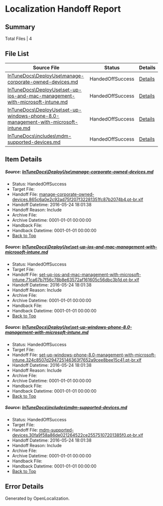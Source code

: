 # <a name='report-top'></a> Localization Handoff Report

## Summary
 Total Files | 4

## File List
 Source File | Status | Details 
 ----------- | ------ | ------- 
 [InTuneDocs\DeployUse\manage-corporate-owned-devices.md](https://github.com/Microsoft/IntuneDocs-pr/blob/b511beff25d8c7e0ab143d48aa7d21418b6db772/InTuneDocs/DeployUse/manage-corporate-owned-devices.md) | HandedOffSuccess | [Details](#33b3db1fb6e24123b5097c57fb165be902c6339c67)
 [InTuneDocs\DeployUse\set-up-ios-and-mac-management-with-microsoft-intune.md](https://github.com/Microsoft/IntuneDocs-pr/blob/b511beff25d8c7e0ab143d48aa7d21418b6db772/InTuneDocs/DeployUse/set-up-ios-and-mac-management-with-microsoft-intune.md) | HandedOffSuccess | [Details](#43ba7c92c631862b0aaaf4dc5e78108a60f7f60d238)
 [InTuneDocs\DeployUse\set-up-windows-phone-8.0-management-with-microsoft-intune.md](https://github.com/Microsoft/IntuneDocs-pr/blob/6cd308274adb9e1e3658da0524189bbaa4994a64/InTuneDocs/DeployUse/set-up-windows-phone-8.0-management-with-microsoft-intune.md) | HandedOffSuccess | [Details](#db76fb3a3751938b107494b2c6397b5e7a335e0c240)
 [InTuneDocs\includes\mdm-supported-devices.md](https://github.com/Microsoft/IntuneDocs-pr/blob/b511beff25d8c7e0ab143d48aa7d21418b6db772/InTuneDocs/includes/mdm-supported-devices.md) | HandedOffSuccess | [Details](#34d3f090665bc0205b7001726d1e9052f830395d589)

## Item Details
##### <a name='33b3db1fb6e24123b5097c57fb165be902c6339c67'></a> Source: [InTuneDocs\DeployUse\manage-corporate-owned-devices.md](https://github.com/Microsoft/IntuneDocs-pr/blob/b511beff25d8c7e0ab143d48aa7d21418b6db772/InTuneDocs/DeployUse/manage-corporate-owned-devices.md)
* Status: HandedOffSuccess
* Target File: 
* Handoff File: [manage-corporate-owned-devices.865c6a0e2c92ad75f207f32281351fc87b2074b4.pt-br.xlf](https://github.com/Microsoft/EM.handoff/blob/6250219de4437b4b52189637a4d6f5ec298c5c4e/ol-handoff/Microsoft/IntuneDocs-pr.pt-br/master/manage-corporate-owned-devices.865c6a0e2c92ad75f207f32281351fc87b2074b4.pt-br.xlf)
* Handoff Datetime: 2016-05-24 18:01:38
* Handoff Reason: Include
* Archive File: 
* Archive Datetime: 0001-01-01 00:00:00
* Handback File: 
* Handback Datetime: 0001-01-01 00:00:00
* [Back to Top](#report-top)

##### <a name='43ba7c92c631862b0aaaf4dc5e78108a60f7f60d238'></a> Source: [InTuneDocs\DeployUse\set-up-ios-and-mac-management-with-microsoft-intune.md](https://github.com/Microsoft/IntuneDocs-pr/blob/b511beff25d8c7e0ab143d48aa7d21418b6db772/InTuneDocs/DeployUse/set-up-ios-and-mac-management-with-microsoft-intune.md)
* Status: HandedOffSuccess
* Target File: 
* Handoff File: [set-up-ios-and-mac-management-with-microsoft-intune.71ca67b7f56c78b8e63572af161605c56dbc3b1d.pt-br.xlf](https://github.com/Microsoft/EM.handoff/blob/6250219de4437b4b52189637a4d6f5ec298c5c4e/ol-handoff/Microsoft/IntuneDocs-pr.pt-br/master/set-up-ios-and-mac-management-with-microsoft-intune.71ca67b7f56c78b8e63572af161605c56dbc3b1d.pt-br.xlf)
* Handoff Datetime: 2016-05-24 18:01:38
* Handoff Reason: Include
* Archive File: 
* Archive Datetime: 0001-01-01 00:00:00
* Handback File: 
* Handback Datetime: 0001-01-01 00:00:00
* [Back to Top](#report-top)

##### <a name='db76fb3a3751938b107494b2c6397b5e7a335e0c240'></a> Source: [InTuneDocs\DeployUse\set-up-windows-phone-8.0-management-with-microsoft-intune.md](https://github.com/Microsoft/IntuneDocs-pr/blob/6cd308274adb9e1e3658da0524189bbaa4994a64/InTuneDocs/DeployUse/set-up-windows-phone-8.0-management-with-microsoft-intune.md)
* Status: HandedOffSuccess
* Target File: 
* Handoff File: [set-up-windows-phone-8.0-management-with-microsoft-intune.324c8507d294725146363f7652a9cee8bee15c41.pt-br.xlf](https://github.com/Microsoft/EM.handoff/blob/6250219de4437b4b52189637a4d6f5ec298c5c4e/ol-handoff/Microsoft/IntuneDocs-pr.pt-br/master/set-up-windows-phone-8.0-management-with-microsoft-intune.324c8507d294725146363f7652a9cee8bee15c41.pt-br.xlf)
* Handoff Datetime: 2016-05-24 18:01:38
* Handoff Reason: Include
* Archive File: 
* Archive Datetime: 0001-01-01 00:00:00
* Handback File: 
* Handback Datetime: 0001-01-01 00:00:00
* [Back to Top](#report-top)

##### <a name='34d3f090665bc0205b7001726d1e9052f830395d589'></a> Source: [InTuneDocs\includes\mdm-supported-devices.md](https://github.com/Microsoft/IntuneDocs-pr/blob/b511beff25d8c7e0ab143d48aa7d21418b6db772/InTuneDocs/includes/mdm-supported-devices.md)
* Status: HandedOffSuccess
* Target File: 
* Handoff File: [mdm-supported-devices.30fa9f58a86de021264522ce25575107201385f0.pt-br.xlf](https://github.com/Microsoft/EM.handoff/blob/6250219de4437b4b52189637a4d6f5ec298c5c4e/ol-handoff/Microsoft/IntuneDocs-pr.pt-br/master/mdm-supported-devices.30fa9f58a86de021264522ce25575107201385f0.pt-br.xlf)
* Handoff Datetime: 2016-05-24 18:01:38
* Handoff Reason: Include
* Archive File: 
* Archive Datetime: 0001-01-01 00:00:00
* Handback File: 
* Handback Datetime: 0001-01-01 00:00:00
* [Back to Top](#report-top)


## Error Details

Generated by OpenLocalization.
